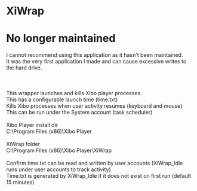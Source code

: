 # XiWrap
# No longer maintained  
I cannot recommend using this application as it hasn't been maintained.  
It was the very first application I made and can cause excessive writes to the hard drive.  
<br> 
<br>
<br>
This wrapper launches and kills Xibo player processes  
This has a configurable launch time (time.txt)  
Kills Xibo processes when user activity resumes (keyboard and mouse)  
This can be run under the System account (task scheduler)  
<br> 
Xibo Player install dir  
C:\Program Files (x86)\Xibo Player  
<br> 
XiWrap folder  
C:\Program Files (x86)\Xibo Player\XiWrap  
<br>
Confirm time.txt can be read and written by user accounts (XiWrap_Idle runs under user accounts to track activity)  
Time.txt is generated by XiWrap_Idle if it does not exist on first run (default 15 minutes)  
